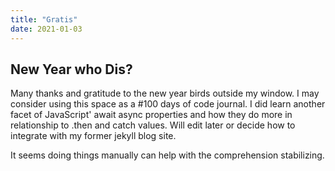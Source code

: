 ```yaml
---
title: "Gratis"
date: 2021-01-03
---
```


## New Year who Dis?

Many thanks and gratitude to the new year birds outside my window. I may consider using this space as a #100 days of code journal. I did learn
another facet of JavaScript' await async properties and how they do more in relationship to .then and catch values.
Will edit later or decide how to integrate with my former jekyll blog site.

It seems doing things manually can help with the comprehension stabilizing. 
